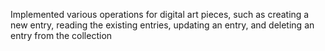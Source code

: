 Implemented various operations for digital art pieces, such as creating a new entry, 
reading the existing entries, updating an entry, 
and deleting an entry from the collection
